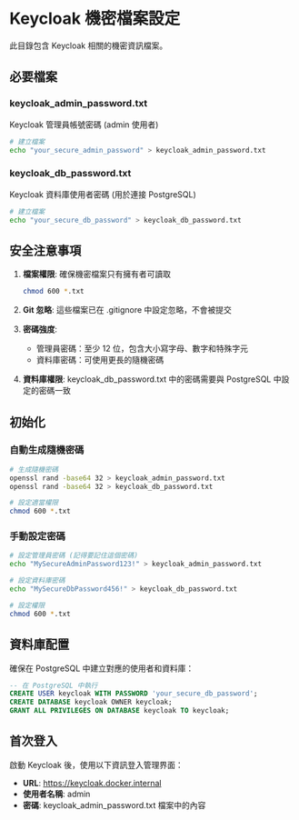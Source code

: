 # Keycloak 機密檔案設定

此目錄包含 Keycloak 相關的機密資訊檔案。

## 必要檔案

### keycloak_admin_password.txt
Keycloak 管理員帳號密碼 (admin 使用者)

```bash
# 建立檔案
echo "your_secure_admin_password" > keycloak_admin_password.txt
```

### keycloak_db_password.txt
Keycloak 資料庫使用者密碼 (用於連接 PostgreSQL)

```bash
# 建立檔案
echo "your_secure_db_password" > keycloak_db_password.txt
```

## 安全注意事項

1. **檔案權限**: 確保機密檔案只有擁有者可讀取
   ```bash
   chmod 600 *.txt
   ```

2. **Git 忽略**: 這些檔案已在 .gitignore 中設定忽略，不會被提交

3. **密碼強度**:
   - 管理員密碼：至少 12 位，包含大小寫字母、數字和特殊字元
   - 資料庫密碼：可使用更長的隨機密碼

4. **資料庫權限**: keycloak_db_password.txt 中的密碼需要與 PostgreSQL 中設定的密碼一致

## 初始化

### 自動生成隨機密碼
```bash
# 生成隨機密碼
openssl rand -base64 32 > keycloak_admin_password.txt
openssl rand -base64 32 > keycloak_db_password.txt

# 設定適當權限
chmod 600 *.txt
```

### 手動設定密碼
```bash
# 設定管理員密碼 (記得要記住這個密碼)
echo "MySecureAdminPassword123!" > keycloak_admin_password.txt

# 設定資料庫密碼
echo "MySecureDbPassword456!" > keycloak_db_password.txt

# 設定權限
chmod 600 *.txt
```

## 資料庫配置

確保在 PostgreSQL 中建立對應的使用者和資料庫：

```sql
-- 在 PostgreSQL 中執行
CREATE USER keycloak WITH PASSWORD 'your_secure_db_password';
CREATE DATABASE keycloak OWNER keycloak;
GRANT ALL PRIVILEGES ON DATABASE keycloak TO keycloak;
```

## 首次登入

啟動 Keycloak 後，使用以下資訊登入管理界面：

- **URL**: https://keycloak.docker.internal
- **使用者名稱**: admin
- **密碼**: keycloak_admin_password.txt 檔案中的內容